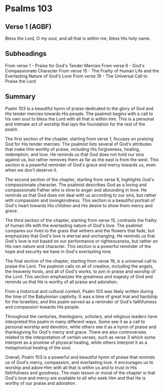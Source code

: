 # Psalms 103

## Verse 1 (AGBF)

Bless the Lord, O my soul; and all that is within me, bless His holy name.

## Subheadings

From verse 1 - Praise for God's Tender Mercies
From verse 6 - God's Compassionate Character
From verse 15 - The Frailty of Human Life and the Everlasting Nature of God's Love
From verse 19 - The Universal Call to Praise the Lord

## Summary

Psalm 103 is a beautiful hymn of praise dedicated to the glory of God and His tender mercies towards His people. The psalmist begins with a call to his own soul to bless the Lord with all that is within him. This is a personal and intimate act of worship that lays the foundation for the rest of the psalm.

The first section of the chapter, starting from verse 1, focuses on praising God for His tender mercies. The psalmist lists several of God's attributes that make Him worthy of praise, including His forgiveness, healing, redemption, and love. He reminds us that God does not hold our sins against us, but rather removes them as far as the east is from the west. This section is a powerful reminder of God's grace and mercy towards us, even when we don't deserve it.

The second section of the chapter, starting from verse 6, highlights God's compassionate character. The psalmist describes God as a loving and compassionate Father who is slow to anger and abounding in love. He reminds us that God does not deal with us according to our sins, but rather with compassion and lovingkindness. This section is a beautiful portrait of God's heart towards His children and His desire to show them mercy and grace.

The third section of the chapter, starting from verse 15, contrasts the frailty of human life with the everlasting nature of God's love. The psalmist compares our lives to the grass that withers and the flowers that fade, but emphasizes that God's love is eternal and unchanging. He reminds us that God's love is not based on our performance or righteousness, but rather on His own nature and character. This section is a powerful reminder of the hope and security we have in God's everlasting love.

The final section of the chapter, starting from verse 19, is a universal call to praise the Lord. The psalmist calls on all of creation, including the angels, the heavenly hosts, and all of God's works, to join in praise and worship of the Lord. This section emphasizes the greatness and majesty of God and reminds us that He is worthy of all praise and adoration.

From a historical and cultural context, Psalm 103 was likely written during the time of the Babylonian captivity. It was a time of great trial and hardship for the Israelites, and this psalm served as a reminder of God's faithfulness and compassion towards His people.

Throughout the centuries, theologians, scholars, and religious leaders have interpreted this psalm in many different ways. Some see it as a call to personal worship and devotion, while others see it as a hymn of praise and thanksgiving for God's mercy and grace. There are also controversies related to the interpretation of certain verses, such as verse 3 which some interpret as a promise of physical healing, while others interpret it as a metaphorical healing of the soul.

Overall, Psalm 103 is a powerful and beautiful hymn of praise that reminds us of God's mercy, compassion, and everlasting love. It encourages us to worship and adore Him with all that is within us and to trust in His faithfulness and goodness. The main lesson or moral of the chapter is that God's love and mercy are available to all who seek Him and that He is worthy of our praise and adoration.